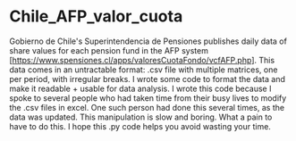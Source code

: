 # Chile_AFP_valor_cuota
Gobierno de Chile's Superintendencia de Pensiones publishes daily data of share values for each pension fund in the AFP system [https://www.spensiones.cl/apps/valoresCuotaFondo/vcfAFP.php]. This data comes in an untractable format: .csv file with multiple matrices, one per period, with irregular breaks. I wrote some code to format the data and make it readable + usable for data analysis. 
I wrote this code because I spoke to several people who had taken time from their busy lives to modify the .csv files in excel. One such person had done this several times, as the data was updated. This manipulation is slow and boring. What a pain to have to do this. I hope this .py code helps you avoid wasting your time.
